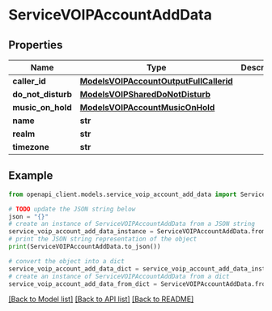# ServiceVOIPAccountAddData


## Properties

Name | Type | Description | Notes
------------ | ------------- | ------------- | -------------
**caller_id** | [**ModelsVOIPAccountOutputFullCallerid**](ModelsVOIPAccountOutputFullCallerid.md) |  | [optional] 
**do_not_disturb** | [**ModelsVOIPSharedDoNotDisturb**](ModelsVOIPSharedDoNotDisturb.md) |  | [optional] 
**music_on_hold** | [**ModelsVOIPAccountMusicOnHold**](ModelsVOIPAccountMusicOnHold.md) |  | [optional] 
**name** | **str** |  | 
**realm** | **str** |  | [optional] 
**timezone** | **str** |  | 

## Example

```python
from openapi_client.models.service_voip_account_add_data import ServiceVOIPAccountAddData

# TODO update the JSON string below
json = "{}"
# create an instance of ServiceVOIPAccountAddData from a JSON string
service_voip_account_add_data_instance = ServiceVOIPAccountAddData.from_json(json)
# print the JSON string representation of the object
print(ServiceVOIPAccountAddData.to_json())

# convert the object into a dict
service_voip_account_add_data_dict = service_voip_account_add_data_instance.to_dict()
# create an instance of ServiceVOIPAccountAddData from a dict
service_voip_account_add_data_from_dict = ServiceVOIPAccountAddData.from_dict(service_voip_account_add_data_dict)
```
[[Back to Model list]](../README.md#documentation-for-models) [[Back to API list]](../README.md#documentation-for-api-endpoints) [[Back to README]](../README.md)



